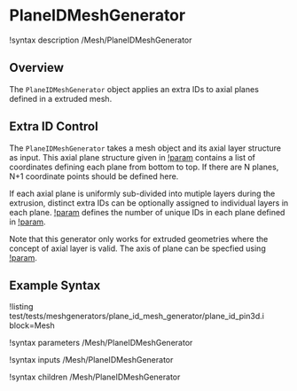 # PlaneIDMeshGenerator

!syntax description /Mesh/PlaneIDMeshGenerator

## Overview

The `PlaneIDMeshGenerator` object applies an extra IDs to axial planes defined in a extruded mesh.

## Extra ID Control

The `PlaneIDMeshGenerator` takes a mesh object and its axial layer structure as input.
This axial plane structure given in [!param](/Mesh/PlaneIDMeshGenerator/plane_coordinates) contains a list of coordinates defining each plane from bottom to top.
If there are N planes, N+1 coordinate points should be defined here.

If each axial plane is uniformly sub-divided into mutiple layers during the extrusion, distinct extra IDs can be optionally assigned to individual layers in each plane.
[!param](/Mesh/PlaneIDMeshGenerator/num_ids_per_plane) defines the number of unique IDs in each plane defined in [!param](/Mesh/PlaneIDMeshGenerator/plane_coordinates).

Note that this generator only works for extruded geometries where the concept of axial layer is valid.
The axis of plane can be specfied using [!param](/Mesh/PlaneIDMeshGenerator/plane_axis).

## Example Syntax

!listing test/tests/meshgenerators/plane_id_mesh_generator/plane_id_pin3d.i block=Mesh

!syntax parameters /Mesh/PlaneIDMeshGenerator

!syntax inputs /Mesh/PlaneIDMeshGenerator

!syntax children /Mesh/PlaneIDMeshGenerator
